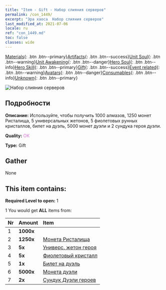 ```yaml
---
title: "Item - Gift - Набор слияния серверов"
permalink: /con_1449/
excerpt: "Эра хаоса  Набор слияния серверов"
last_modified_at: 2021-07-06
locale: ru
ref: "con_1449.md"
toc: false
classes: wide
---
```

 [Materials](/ItemsRU/){: .btn .btn--primary}[Artifacts](/ItemsRU/Artifacts/){: .btn .btn--success}[Unit Soul](/ItemsRU/UnitSoul/){: .btn .btn--warning}[Unit Awakening](/ItemsRU/UnitAwakening/){: .btn .btn--danger}[Hero Soul](/ItemsRU/HeroSoul/){: .btn .btn--info}[Hero Skill](/ItemsRU/HeroSkill/){: .btn .btn--primary}[Gift](/ItemsRU/Gift/){: .btn .btn--success}[Event related](/ItemsRU/Events/){: .btn .btn--warning}[Avatars](/ItemsRU/Avatars/){: .btn .btn--danger}[Consumables](/ItemsRU/Consumables/){: .btn .btn--info}[Unknown](/ItemsRU/Unknown/){: .btn .btn--primary}

 ![Набор слияния серверов](/images/t/i_907063.png)

## Подробности
 **Описание:** Используйте, чтобы получить 1000 алмазов, 1250 монет Ристалища, 5 универсальных жетонов, 5 фиолетовых рунных кристаллов, билет на дуэль, 5000 монет дуэли и 2 сундука героя дуэли.

 **Quality:** <span style="color: #DA70D6">OK</span>

 **Type:** Gift

## Gather

  None

## This item contains:

 **Required Level to open:** 1

 1 You would get **ALL** items  from:

  | Nr | Amount |     Item    |
  |:---|:-------|:------------|
  | 1 |  **1000x** | <i class="fas fa-gem"/> |  | 
  | 2 |  **1250x** | [Монета Ристалища](/ItemsRU/con_903/) |  | 
  | 3 |  **5x** | [Универс. жетон героя](/ItemsRU/her_358/) |  | 
  | 4 |  **5x** | [Фиолетовый кристалл](/ItemsRU/con_720/) |  | 
  | 5 |  **1x** | [Билет на дуэль](/ItemsRU/con_784/) |  | 
  | 6 |  **5000x** | [Монета дуэли](/ItemsRU/con_907/) |  | 
  | 7 |  **2x** | [Сундук Дуэли героев](/ItemsRU/con_1008/) |  | 
